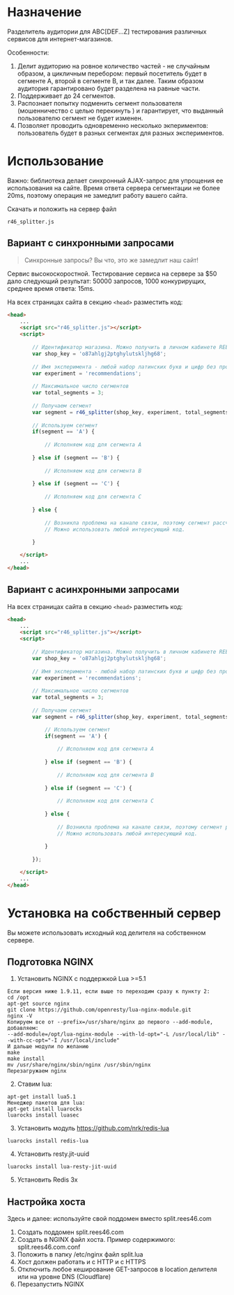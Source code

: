 # Назначение

Разделитель аудитории для ABC[DEF...Z] тестирования различных сервисов для интернет-магазинов.

Особенности:
 
1. Делит аудиторию на ровное количество частей - не случайным образом, а цикличным перебором: первый посетитель будет в сегменте A, второй в сегменте B, и так далее. Таким образом аудитория гарантировано будет разделена на равные части.
2. Поддерживает до 24 сегментов.
3. Распознает попытку подменить сегмент пользователя (мошенничество с целью перекинуть ) и гарантирует, что выданный пользователю сегмент не будет изменен.
4. Позволяет проводить одновременно несколько экпериментов: пользователь будет в разных сегментах для разных экспериментов. 

# Использование

Важно: библиотека делает синхронный AJAX-запрос для упрощения ее использования на сайте. Время ответа сервера сегментации не более 20ms, поэтому операция не замедлит работу вашего сайта.

Скачать и положить на сервер файл

```r46_splitter.js```

## Вариант с синхронными запросами

> Синхронные запросы? Вы что, это же замедлит наш сайт!

Сервис высокоскоростной. Тестирование сервиса на сервере за $50 дало следующий результат: 50000 запросов, 1000 конкурирущих, среднее время ответа: 15ms.

На всех страницах сайта в секцию ```<head>``` разместить код:

```html
<head>
    ...
    <script src="r46_splitter.js"></script>
    <script>
        
        // Идентификатор магазина. Можно получить в личном кабинете REES46.com после регистрации.
        var shop_key = 'o87ahlgj2ptghylutskljhg68';
        
        // Имя эксперимента - любой набор латинских букв и цифр без пробелов и знаков пунктуации
        var experiment = 'recommendations';
        
        // Максимальное число сегментов
        var total_segments = 3;
        
        // Получаем сегмент
        var segment = r46_splitter(shop_key, experiment, total_segments);
        
        // Используем сегмент
        if(segment == 'A') {
            
            // Исполняем код для сегмента А
            
        } else if (segment == 'B') {
            
            // Исполняем код для сегмента B
            
        } else if (segment == 'C') {
            
            // Исполняем код для сегмента C
            
        } else {
            
            // Возникла проблема на канале связи, поэтому сегмент рассчитать не удалось
            // Можно использовать любой интересующий код.
            
        }

    </script>
    ...
</head>
```

## Вариант с асинхронными запросами

На всех страницах сайта в секцию ```<head>``` разместить код:

```html
<head>
    ...
    <script src="r46_splitter.js"></script>
    <script>
        
        // Идентификатор магазина. Можно получить в личном кабинете REES46.com после регистрации.
        var shop_key = 'o87ahlgj2ptghylutskljhg68';
        
        // Имя эксперимента - любой набор латинских букв и цифр без пробелов и знаков пунктуации
        var experiment = 'recommendations';
        
        // Максимальное число сегментов
        var total_segments = 3;
        
        // Получаем сегмент
        var segment = r46_splitter(shop_key, experiment, total_segments, function(segment) {

            // Используем сегмент
            if(segment == 'A') {
                
                // Исполняем код для сегмента А
                
            } else if (segment == 'B') {
                
                // Исполняем код для сегмента B
                
            } else if (segment == 'C') {
                
                // Исполняем код для сегмента C
                
            } else {
                
                // Возникла проблема на канале связи, поэтому сегмент рассчитать не удалось
                // Можно использовать любой интересующий код.
                
            }
            
        });

    </script>
    ...
</head>
```

# Установка на собственный сервер

Вы можете использовать исходный код делителя на собственном сервере.

## Подготовка NGINX

1. Установить NGINX с поддержкой Lua >=5.1
```
Если версия ниже 1.9.11, если выше то переходим сразу к пункту 2:
cd /opt 
apt-get source nginx 
git clone https://github.com/openresty/lua-nginx-module.git
nginx -V
Копируем все от --prefix=/usr/share/nginx до первого --add-module, добавляем:
--add-module=/opt/lua-nginx-module --with-ld-opt="-L /usr/local/lib" --with-cc-opt="-I /usr/local/include"
И дальше модули по желанию
make
make install
mv /usr/share/nginx/sbin/nginx /usr/sbin/nginx
Перезагружаем nginx
```
2. Ставим lua:
```
apt-get install lua5.1
Менеджер пакетов для lua:
apt-get install luarocks
luarocks install luasec
```
3. Установить модуль https://github.com/nrk/redis-lua
```
luarocks install redis-lua
```
4. Установить resty.jit-uuid
```
luarocks install lua-resty-jit-uuid
```
5. Установить Redis 3x

## Настройка хоста

Здесь и далее: используйте свой поддомен вместо split.rees46.com

1. Создать поддомен split.rees46.com
2. Создать в NGINX файл хоста. Пример содержимого: split.rees46.com.conf
3. Положить в папку /etc/nginx файл split.lua
4. Хост должен работать и с HTTP и с HTTPS
5. Отключить любое кеширование GET-запросов в location делителя или на уровне DNS (Cloudflare)
6. Перезапустить NGINX
